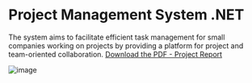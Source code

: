 # Project Management System .NET
 The system aims to facilitate efficient task management for small companies working
 on projects by providing a platform for project and team-oriented collaboration.
 [Download the PDF - Project Report]( https://github.com/ZeinabIb/project-management-system-api/blob/main/Final%20Report%20(1).pdf)

![image](https://github.com/ZeinabIb/project-management-system-api/assets/104681580/9078a8f5-38cb-4485-b38c-86eec9c03e3c)


